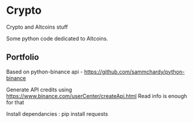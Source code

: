 # Crypto
Crypto and Altcoins stuff

Some python code dedicated to Altcoins.

## Portfolio

Based on python-binance api - https://github.com/sammchardy/python-binance

Generate API credits using https://www.binance.com/userCenter/createApi.html 
Read info is enough for that

Install dependancies : pip install requests
